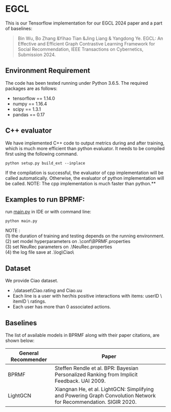 # EGCL
This is our Tensorflow implementation for our EGCL 2024 paper and a part of baselines:

>Bin Wu, Bo Zhang &Yihao  Tian &Jing Liang & Yangdong Ye. EGCL: An Effective and Efficient Graph Contrastive Learning Framework for Social Recommendation, IEEE Transactions on Cybernetics, Submission 2024.

## Environment Requirement
The code has been tested running under Python 3.6.5. The required packages are as follows:
* tensorflow == 1.14.0
* numpy == 1.16.4
* scipy == 1.3.1
* pandas == 0.17

## C++ evaluator
We have implemented C++ code to output metrics during and after training, which is much more efficient than python evaluator. It needs to be compiled first using the following command. 
```
python setup.py build_ext --inplace
```
If the compilation is successful, the evaluator of cpp implementation will be called automatically.
Otherwise, the evaluator of python implementation will be called.
NOTE: The cpp implementation is much faster than python.**

## Examples to run BPRMF:
run [main.py](./main.py) in IDE or with command line:
```
python main.py
```

NOTE :   
(1) the duration of training and testing depends on the running environment.  
(2) set model hyperparameters on .\conf\BPRMF.properties  
(3) set NeuRec parameters on .\NeuRec.properties  
(4) the log file save at .\log\Ciao\  

## Dataset
We provide Ciao dataset.
  * .\dataset\Ciao.rating and Ciao.uu
  *  Each line is a user with her/his positive interactions with items: userID \ itemID \ ratings.
  *  Each user has more than 0 associated actions.

## Baselines
The list of available models in BPRMF along with their paper citations, are shown below:

| General Recommender | Paper                                                        |
| ------------------- | ------------------------------------------------------------ |
| BPRMF               | Steffen Rendle et al. BPR: Bayesian Personalized Ranking from Implicit Feedback. UAI 2009. |
| LightGCN            | Xiangnan He, et al. LightGCN: Simplifying and Powering Graph Convolution Network for Recommendation. SIGIR 2020. |
